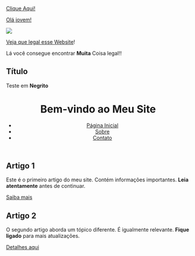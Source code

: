 <a href="https://www.google.com">Clique Aqui!</p>
<!-- Isso é um comentário! -->
<p>Olá jovem!</p>
<img src="http://placekitten.com/300/200">
<p>
  Veja que legal esse <a href="#">Website</a>!
</p>
<p>
  Lá você consegue encontrar
  <Strong>Muita</Strong> Coisa legal!!
</p>
<main>
<article>
  <h1>Título</h1>
  <p>
    Teste em <strong>Negrito</strong>
  </p>
</article>
</main>




<!DOCTYPE html>
<html>
        <head>
            <title>Aninhamento HTML</title>
        </head>
        <body>
           <header>
                <h1>Bem-vindo ao Meu Site</h1>
                <nav>
                    <ul>
                       <li><a href="#">Página Inicial</a></li>
                       <li><a href="#">Sobre</a></li>
                       <li><a href="#">Contato</a></li>
                    </ul>
                </nav>
           </header>
           <main>
                <article>
                    <h2>Artigo 1</h2>
                    <p> 
                        Este é o primeiro artigo do meu site. Contém informações importantes.
                        <strong>Leia atentamente</strong> antes de continuar.
                    </p>
                    <a href="#">Saiba mais</a>
                </article>
                <article>
                    <h2>Artigo 2</h2>
                    <p>
                        O segundo artigo aborda um tópico diferente. É igualmente relevante.
                        <strong>Fique ligado</strong> para mais atualizações.
                    </p>
                    <a href="#">Detalhes aqui</a>
                </article>
           </main>
